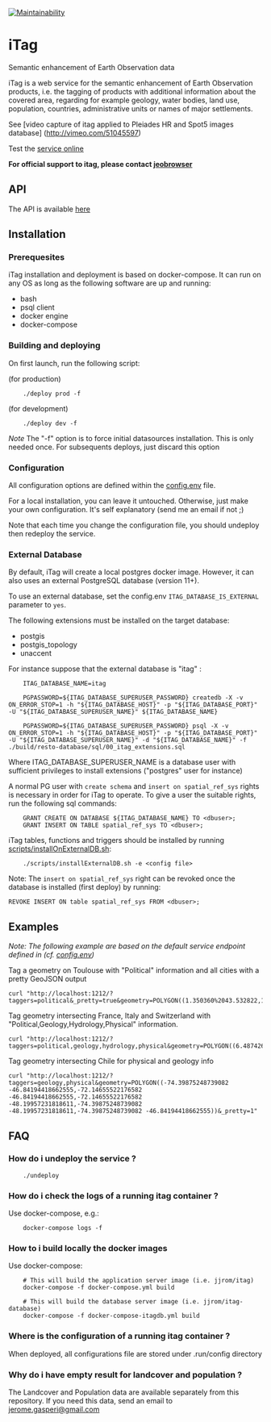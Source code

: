 [![Maintainability](https://api.codeclimate.com/v1/badges/367107bc47a1b1b2d58e/maintainability)](https://codeclimate.com/github/jjrom/itag/maintainability)
# iTag
Semantic enhancement of Earth Observation data

iTag is a web service for the semantic enhancement of Earth Observation products, i.e. the tagging of products with additional information about the covered area, regarding for example geology, water bodies, land use, population, countries, administrative units or names of major settlements.

See [video capture of itag applied to Pleiades HR and Spot5 images database] (http://vimeo.com/51045597)

Test the [service online]( https://itag.snapplanet.io?_pretty=1&taggers=political&geometry=POLYGON((1.350360%2043.532822,1.350360%2043.668522,1.515350%2043.668522,1.515350%2043.532822,1.350360%2043.532822)) )

**For official support to itag, please contact [jeobrowser](https://mapshup.com)**

## API
The API is available [here](https://github.com/jjrom/itag/blob/master/docs/API.md) 

## Installation

### Prerequesites
iTag installation and deployment is based on docker-compose. It can run on any OS as long as the following software are up and running:

* bash
* psql client
* docker engine
* docker-compose

### Building and deploying
On first launch, run the following script:

(for production)

        ./deploy prod -f

(for development)

        ./deploy dev -f

*Note* The "-f" option is to force initial datasources installation. This is only needed once. For subsequents deploys, just discard this option

### Configuration
All configuration options are defined within the [config.env](https://github.com/jjrom/itag/blob/master/config.env) file.

For a local installation, you can leave it untouched. Otherwise, just make your own configuration. It's self explanatory (send me an email if not ;)

Note that each time you change the configuration file, you should undeploy then redeploy the service.

### External Database
By default, iTag will create a local postgres docker image. However, it can also uses an external PostgreSQL database (version 11+). 

To use an external database, set the config.env `ITAG_DATABASE_IS_EXTERNAL` parameter to `yes`.

The following extensions must be installed on the target database:
 * postgis
 * postgis_topology
 * unaccent

For instance suppose that the external database is "itag" :

        ITAG_DATABASE_NAME=itag

        PGPASSWORD=${ITAG_DATABASE_SUPERUSER_PASSWORD} createdb -X -v ON_ERROR_STOP=1 -h "${ITAG_DATABASE_HOST}" -p "${ITAG_DATABASE_PORT}" -U "${ITAG_DATABASE_SUPERUSER_NAME}" ${ITAG_DATABASE_NAME}

        PGPASSWORD=${ITAG_DATABASE_SUPERUSER_PASSWORD} psql -X -v ON_ERROR_STOP=1 -h "${ITAG_DATABASE_HOST}" -p "${ITAG_DATABASE_PORT}" -U "${ITAG_DATABASE_SUPERUSER_NAME}" -d "${ITAG_DATABASE_NAME}" -f ./build/resto-database/sql/00_itag_extensions.sql

Where ITAG_DATABASE_SUPERUSER_NAME is a database user with sufficient privileges to install extensions ("postgres" user for instance)

A normal PG user with `create schema` and `insert on spatial_ref_sys` rights is necessary in order for iTag to operate. To give a user the suitable rights, run the following sql commands:

        GRANT CREATE ON DATABASE ${ITAG_DATABASE_NAME} TO <dbuser>;
        GRANT INSERT ON TABLE spatial_ref_sys TO <dbuser>;

iTag tables, functions and triggers should be installed by running [scripts/installOnExternalDB.sh](https://github.com/jjrom/itag/blob/scripts/installExternalDB.sh):

        ./scripts/installExternalDB.sh -e <config file>
        
Note: The `insert on spatial_ref_sys` right can be revoked once the database is installed (first deploy) by running:
    
    REVOKE INSERT ON table spatial_ref_sys FROM <dbuser>; 


## Examples
*Note: The following example are based on the default service endpoint defined in (cf. [config.env](https://github.com/jjrom/itag/blob/master/config.env))*

Tag a geometry on Toulouse with "Political" information and all cities with a pretty GeoJSON output
```
curl "http://localhost:1212/?taggers=political&_pretty=true&geometry=POLYGON((1.350360%2043.532822,1.350360%2043.668522,1.515350%2043.668522,1.515350%2043.532822,1.350360%2043.532822))"
```

Tag geometry intersecting France, Italy and Switzerland with "Political,Geology,Hydrology,Physical" information.
```
curl "http://localhost:1212/?taggers=political,geology,hydrology,physical&geometry=POLYGON((6.487426757812523%2045.76081241294796,6.487426757812523%2046.06798615804025,7.80578613281244%2046.06798615804025,7.80578613281244%2045.76081241294796,6.487426757812523%2045.76081241294796))"
```

Tag geometry intersecting Chile for physical and geology info
```
curl "http://localhost:1212/?taggers=geology,physical&geometry=POLYGON((-74.39875248739082 -46.84194418662555,-72.14655522176582 -46.84194418662555,-72.14655522176582 -48.19957231818611,-74.39875248739082 -48.19957231818611,-74.39875248739082 -46.84194418662555))&_pretty=1"
```

## FAQ

### How do i undeploy the service ?

        ./undeploy

### How do i check the logs of a running itag container ?
Use docker-compose, e.g.:

        docker-compose logs -f

### How to i build locally the docker images
Use docker-compose:

        # This will build the application server image (i.e. jjrom/itag)
        docker-compose -f docker-compose.yml build

        # This will build the database server image (i.e. jjrom/itag-database)
        docker-compose -f docker-compose-itagdb.yml build


### Where is the configuration of a running itag container ?
When deployed, all configurations file are stored under .run/config directory

### Why do i have empty result for landcover and population ?
The Landcover and Population data are available separately from this repository. If you need this data, send an email to jerome.gasperi@gmail.com

